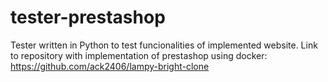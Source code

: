 # tester-prestashop
Tester written in Python to test funcionalities of implemented website.
Link to repository with implementation of prestashop using docker: https://github.com/ack2406/lampy-bright-clone

